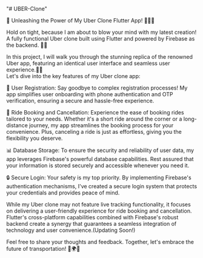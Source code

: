"# UBER-Clone" 

🚗 Unleashing the Power of My Uber Clone Flutter App! 🌟📲💨

Hold on tight, because I am about to blow your mind with my latest creation! A fully functional Uber clone built using Flutter and powered by Firebase as the backend. 🎉🚀

In this project, I will walk you through the stunning replica of the renowned Uber app, featuring an identical user interface and seamless user experience.🌟📲                                                                                                                                        
                                                                                                                                                                 Let's dive into the key features of my Uber clone app:

📲 User Registration: Say goodbye to complex registration processes! My app simplifies user onboarding with phone authentication and OTP verification, ensuring a secure and hassle-free experience.

🚕 Ride Booking and Cancellation: Experience the ease of booking rides tailored to your needs. Whether it's a short ride around the corner or a long-distance journey, my app streamlines the booking process for your convenience. Plus, canceling a ride is just as effortless, giving you the flexibility you deserve.

📊 Database Storage: To ensure the security and reliability of user data, my app leverages Firebase's powerful database capabilities. Rest assured that your information is stored securely and accessible whenever you need it.

🔒 Secure Login: Your safety is my top priority. By implementing Firebase's authentication mechanisms, I've created a secure login system that protects your credentials and provides peace of mind.

While my Uber clone may not feature live tracking functionality, it focuses on delivering a user-friendly experience for ride booking and cancellation. Flutter's cross-platform capabilities combined with Firebase's robust backend create a synergy that guarantees a seamless integration of technology and user convenience.(Updating Soon!)


Feel free to share your thoughts and feedback. Together, let's embrace the future of transportation! 🚀🌍💫
